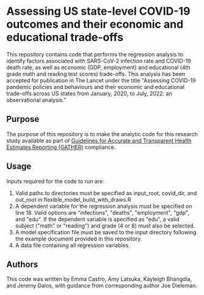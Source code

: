 # Assessing US state-level COVID-19 outcomes and their economic and educational trade-offs
This repository contains code that performs the regression analysis to identify factors associated with SARS-CoV-2 infection rate and COVID-19 death rate, as well as economic (GDP, employment) and educational (4th grade math and reading test scores) trade-offs. This analysis has been accepted for publication in The Lancet under the title "Assessing COVID-19 pandemic policies and behaviours and their economic and educational trade-offs across US states from January, 2020, to July, 2022: an observational analysis."

## Purpose
The purpose of this repository is to make the analytic code for this research study available as part of [Guidelines for Accurate and Transparent Health Estimates Reporting (GATHER)](http://gather-statement.org/) compliance.

## Usage
Inputs required for the code to run are:
1. Valid paths to directories must be specified as input_root, covid_dir, and out_root in flexible_model_build_with_draws.R
2. A dependent variable for the regression analysis must be specified on line 18. Valid options are "infections", "deaths", "employment", "gdp", and "edu". If the dependent variable is specified as "edu", a valid subject ("math" or "reading") and grade (4 or 8) must also be selected.
3. A model specification file must be saved to the input directory following the example document provided in this repository. 
4. A data file containing all regression variables.

## Authors
This code was written by Emma Castro, Amy Latsuka, Kayleigh Bhangdia, and Jeremy Dalos, with guidance from corresponding author Joe Dieleman.
